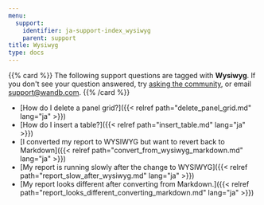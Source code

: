 ```yaml
---
menu:
  support:
    identifier: ja-support-index_wysiwyg
    parent: support
title: Wysiwyg
type: docs
---
```


{{% card %}}
The following support questions are tagged with <b>Wysiwyg</b>. If you don't see 
your question answered, try [asking the community](https://community.wandb.ai/), 
or email [support@wandb.com](mailto:support@wandb.com).
{{% /card %}}

- [How do I delete a panel grid?]({{< relref path="delete_panel_grid.md" lang="ja" >}})
- [How do I insert a table?]({{< relref path="insert_table.md" lang="ja" >}})
- [I converted my report to WYSIWYG but want to revert back to Markdown]({{< relref path="convert_from_wysiwyg_markdown.md" lang="ja" >}})
- [My report is running slowly after the change to WYSIWYG]({{< relref path="report_slow_after_wysiwyg.md" lang="ja" >}})
- [My report looks different after converting from Markdown.]({{< relref path="report_looks_different_converting_markdown.md" lang="ja" >}})